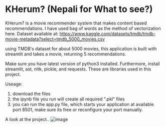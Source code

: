 # KHerum? (Nepali for What to see?)

KHerum? is a movie recommender system that makes content based recommendations.
I have used bag of words as the method of vectorization here.
Dataset available at: https://www.kaggle.com/datasets/tmdb/tmdb-movie-metadata?select=tmdb_5000_movies.csv

using TMDB's dataset for about 5000 movies, this application is built with streamlit and takes a movie, returning 5 recommendations.

Make sure you have latest version of python3 installed.
Furthermore, install streamlit, ast, nltk, pickle, and requests. 
These are libraries used in this project. 

Useage:

1. download the files
2. the ipynb file you run will create all required ".pkl" files
3. you can run the app.py file, which starts your application at available port 8501, make sure its free or reconfigure your port manually.

A look at the project..
![image](https://github.com/Aryan354/recommender_system/assets/95020610/1f6d2af5-89e2-4b47-b8eb-6202dd7c15c0)
